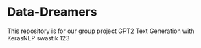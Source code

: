 # Data-Dreamers
This  repository is for our group project  GPT2 Text Generation with KerasNLP
swastik 123
